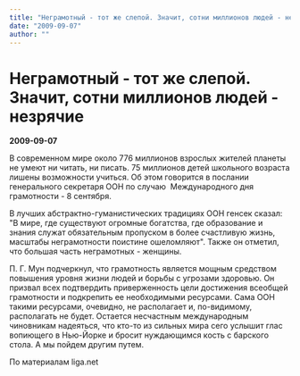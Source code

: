 ```yaml
---
title: "Неграмотный - тот же слепой. Значит, сотни миллионов людей - незрячие"
date: "2009-09-07"
author: ""
---
```


# Неграмотный - тот же слепой. Значит, сотни миллионов людей - незрячие

**2009-09-07** 

В современном мире около 776 миллионов взрослых жителей планеты не умеют ни читать, ни писать. 75 миллионов детей школьного возраста лишены возможности учиться. Об этом говорится в послании генерального секретаря ООН по случаю  Международного дня грамотности - 8 сентября.

В лучших абстрактно-гуманистических традициях ООН генсек сказал: "В мире, где существуют огромные богатства, где образование и знания служат обязательным пропуском в более счастливую жизнь, масштабы неграмотности поистине ошеломляют". Также он отметил, что большая часть неграмотных - женщины.



П. Г. Мун подчеркнул, что грамотность является мощным средством повышения уровня жизни людей и борьбы с угрозами здоровью. Он призвал всех подтвердить приверженность цели достижения всеобщей грамотности и подкрепить ее необходимыми ресурсами. Сама ООН такими ресурсами, очевидно, не располагает и, по-видимому, располагать не будет. Остается несчастным международным чиновникам надеяться, что кто-то из сильных мира сего услышит глас вопиющего в Нью-Йорке и бросит нуждающимся кость с барского стола. А мы пойдем другим путем.

По материалам liga.net